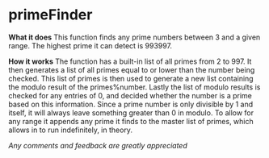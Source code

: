 # primeFinder

**What it does**
This function finds any prime numbers between 3 and a given range. The highest prime it can detect is 993997. 

**How it works**
The function has a built-in list of all primes from 2 to 997. It then generates a list of all primes equal to or lower than the number being checked. This list of primes is then used to generate a new list containing the modulo result of the primes%number. Lastly the list of modulo results is checked for any entries of 0, and decided whether the number is a prime based on this information. Since a prime number is only divisible by 1 and itself, it will always leave something greater than 0 in modulo. 
To allow for any range it appends any prime it finds to the master list of primes, which allows in to run indefinitely, in theory.

*Any comments and feedback are greatly appreciated*
